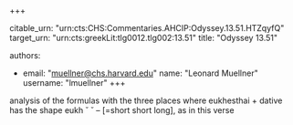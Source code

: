 +++


citable_urn: "urn:cts:CHS:Commentaries.AHCIP:Odyssey.13.51.HTZqyfQ"
target_urn: "urn:cts:greekLit:tlg0012.tlg002:13.51"
title: "Odyssey 13.51"

authors:
- email: "muellner@chs.harvard.edu"
  name: "Leonard Muellner"
  username: "lmuellner"
+++

<p>analysis of the formulas with the three places where eukhesthai + dative has the shape eukh ˘ ˘ – [=short short long], as in this verse</p>